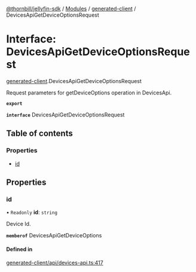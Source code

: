 [@thornbill/jellyfin-sdk](../README.md) / [Modules](../modules.md) / [generated-client](../modules/generated_client.md) / DevicesApiGetDeviceOptionsRequest

# Interface: DevicesApiGetDeviceOptionsRequest

[generated-client](../modules/generated_client.md).DevicesApiGetDeviceOptionsRequest

Request parameters for getDeviceOptions operation in DevicesApi.

**`export`**

**`interface`** DevicesApiGetDeviceOptionsRequest

## Table of contents

### Properties

- [id](generated_client.DevicesApiGetDeviceOptionsRequest.md#id)

## Properties

### id

• `Readonly` **id**: `string`

Device Id.

**`memberof`** DevicesApiGetDeviceOptions

#### Defined in

[generated-client/api/devices-api.ts:417](https://github.com/thornbill/jellyfin-sdk-typescript/blob/21a118e/src/generated-client/api/devices-api.ts#L417)
